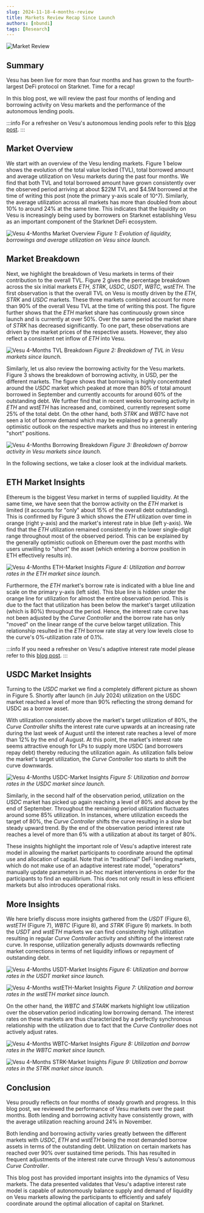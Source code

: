 ```yaml
---
slug: 2024-11-18-4-months-review
title: Markets Review Recap Since Launch
authors: [nbundi]
tags: [Research]
---
```


![Market Review](./Market_review1.png)



## Summary

Vesu has been live for more than four months and has grown to the fourth-largest DeFi protocol on Starknet. 
Time for a recap!

In this blog post, we will review the past four months of lending and borrowing activity on Vesu markets and the performance of the autonomous lending pools.

:::info
For a refresher on Vesu's autonomous lending pools refer to this [blog post](https://docs.vesu.xyz/blog/2024-03-15-vesu-protocol).
:::

## Market Overview

We start with an overview of the Vesu lending markets. 
Figure 1 below shows the evolution of the total value locked (TVL), total borrowed amount and average utilization on Vesu markets during the past four months.
We find that both TVL and total borrowed amount have grown consistently over the observed period arriving at about $22M TVL and $4.5M borrowed at the time of writing this post (note the primary y-axis scale of 10^7).
Similarly, the average utilization across all markets has more than doubled from about 10% to around 24% at the same time. This indicates that the liquidity on Vesu is increasingly being used by borrowers on Starknet establishing Vesu as an important component of the Starknet DeFi ecosystem.

![Vesu 4-Months Market Overview](./2024-07-15_2024-11-17_total.png "Vesu 4-Months Market Overview")
_Figure 1: Evolution of liquidity, borrowings and average utilization on Vesu since launch._


## Market Breakdown

Next, we highlight the breakdown of Vesu markets in terms of their contribution to the overall TVL. Figure 2 gives the percentage breakdown across the six initial markets _ETH_, _STRK_, _USDC_, _USDT_, _WBTC_, _wstETH_. 
The first observation is that the overall TVL on Vesu is mostly driven by the _ETH_, _STRK_ and _USDC_ markets. These three markets combined account for more than 90% of the overall Vesu TVL at the time of writing this post.
The figure further shows that the _ETH_ market share has continuously grown since launch and is currently at over 50%. Over the same period the market share of _STRK_ has decreased significantly. To one part, these observations are driven by the market prices of the respective assets. However, they also reflect a consistent net inflow of _ETH_ into Vesu.

![Vesu 4-Months TVL Breakdown](./2024-07-15_2024-11-17_tvl_breakdown.png "Vesu 4-Months TVL Breakdown")
_Figure 2: Breakdown of TVL in Vesu markets since launch._

Similarly, let us also review the borrowing activity for the Vesu markets. Figure 3 shows the breakdown of borrowing activity, in USD, per the different markets. The figure shows that borrowing is highly concentrated around the _USDC_ market which peaked at more than 80% of total amount borrowed in September and currently accounts for around 60% of the outstanding debt. We further find that in recent weeks borrowing activity in _ETH_ and _wstETH_ has increased and, combined, currently represent some 25% of the total debt. On the other hand, both _STRK_ and _WBTC_ have not seen a lot of borrow demand which may be explained by a generally optimistic outlook on the respective markets and thus no interest in entering "short" positions.

![Vesu 4-Months Borrowing Breakdown](./2024-07-15_2024-11-17_borrowing_breakdown.png "Vesu 4-Months Borrowing Breakdown")
_Figure 3: Breakdown of borrow activity in Vesu markets since launch._

In the following sections, we take a closer look at the individual markets.

## ETH Market Insights

Ethereum is the biggest Vesu market in terms of supplied liquidity. At the same time, we have seen that the borrow activity on the _ETH_ market is limited (it accounts for "only" about 15% of the overall debt outstanding). This is confirmed by Figure 3 which shows the _ETH_ utilization over time in orange (right y-axis) and the market's interest rate in blue (left y-axis). We find that the _ETH_ utilization remained consistently in the lower single-digit range throughout most of the observed period. This can be explained by the generally optimistic outlook on Ethereum over the past months with users unwilling to "short" the asset (which entering a borrow position in ETH effectively results in).

![Vesu 4-Months ETH-Market Insights](./2024-07-15_2024-11-17_ETH.png "Vesu 4-Months ETH-Market Insights")
_Figure 4: Utilization and borrow rates in the ETH market since launch._

Furthermore, the _ETH_ market's borrow rate is indicated with a blue line and scale on the primary y-axis (left side). This blue line is hidden under the orange line for utilization for almost the entire observation period. This is due to the fact that utilization has been below the market's target utilization (which is 80%) throughout the period. Hence, the interest rate curve has not been adjusted by the _Curve Controller_ and the borrow rate has only "moved" on the linear range of the curve below target utilization. This relationship resulted in the _ETH_ borrow rate stay at very low levels close to the curve's 0%-utilization rate of 0.1%.

:::info
If you need a refresher on Vesu's adaptive interest rate model please refer to this [blog post](https://docs.vesu.xyz/blog/2024-04-03-vesu-lending-hooks#adaptive-interest-rates).
:::

## USDC Market Insights

Turning to the _USDC_ market we find a completely different picture as shown in Figure 5. Shortly after launch (in July 2024) utilization on the USDC market reached a level of more than 90% reflecting the strong demand for USDC as a borrow asset.

With utilization consistently above the market's target utilization of 80%, the _Curve Controller_ shifts the interest rate curve upwards at an increasing rate during the last week of August until the interest rate reaches a level of more than 12% by the end of August. At this point, the market's interest rate seems attractive enough for LPs to supply more USDC (and borrowers repay debt) thereby reducing the utilization again. As utilization falls below the market's target utilization, the _Curve Controller_ too starts to shift the curve downwards.

![Vesu 4-Months USDC-Market Insights](./2024-07-15_2024-11-17_USDC.png "Vesu 4-Months USDC-Market Insights")
_Figure 5: Utilization and borrow rates in the USDC market since launch._

Similarly, in the second half of the observation period, utilization on the _USDC_ market has picked up again reaching a level of 80% and above by the end of September. Throughout the remaining period utilization fluctuates around some 85% utilization. In instances, where utilization exceeds the target of 80%, the _Curve Controller_ shifts the curve resulting in a slow but steady upward trend. By the end of the observation period interest rate reaches a level of more than 6% with a utilization at about its target of 80%.

These insights highlight the important role of Vesu's adaptive interest rate model in allowing the market participants to coordinate around the optimal use and allocation of capital. Note that in "traditional" DeFi lending markets, which do not make use of an adaptive interest rate model, "operators" manually update parameters in ad-hoc market interventions in order for the participants to find an equilibrium. This does not only result in less efficient markets but also introduces operational risks.


## More Insights

We here briefly discuss more insights gathered from the _USDT_ (Figure 6), _wstETH_ (Figure 7), _WBTC_ (Figure 8), and _STRK_ (Figure 9) markets. In both the _USDT_ and _wstETH_ markets we can find consistenlty high utilization resulting in regular _Curve Controller_ activity and shifting of the interest rate curve. In response, utilization generally adjusts downwards reflecting market corrections in terms of net liquidity inflows or repayment of outstanding debt.

![Vesu 4-Months USDT-Market Insights](./2024-07-15_2024-11-17_USDT.png "Vesu 4-Months USDT-Market Insights")
_Figure 6: Utilization and borrow rates in the USDT market since launch._

![Vesu 4-Months wstETH-Market Insights](./2024-07-15_2024-11-17_wstETH.png "Vesu 4-Months wstETH-Market Insights")
_Figure 7: Utilization and borrow rates in the wstETH market since launch._

On the other hand, the _WBTC_ and _STARK_ markets highlight low utilization over the observation period indicating low borrowing demand. The interest rates on these markets are thus characterized by a perfectly synchronous relationship with the utilization due to fact that the _Curve Controller_ does not actively adjust rates.

![Vesu 4-Months WBTC-Market Insights](./2024-07-15_2024-11-17_WBTC.png "Vesu 4-Months WBTC-Market Insights")
_Figure 8: Utilization and borrow rates in the WBTC market since launch._

![Vesu 4-Months STRK-Market Insights](./2024-07-15_2024-11-17_STRK.png "Vesu 4-Months STRK-Market Insights")
_Figure 9: Utilization and borrow rates in the STRK market since launch._


## Conclusion

Vesu proudly reflects on four months of steady growth and progress. In this blog post, we reviewed the performance of Vesu markets over the past months. Both lending and borrowing activity have consistently grown, with the average utilization reaching around 24% in November.

Both lending and borrowing activity varies greatly between the different markets with _USDC_, _ETH_ and _wstETH_ being the most demanded borrow assets in terms of the outstanding debt. Utilization on certain markets has reached over 90% over sustained time periods. This has resulted in frequent adjustments of the interest rate curve through Vesu's autonomous _Curve Controller_.

This blog post has provided important insights into the dynamics of Vesu markets. The data presented validates that Vesu's adaptive interest rate model is capable of autonomously balance supply and demand of liquidity on Vesu markets allowing the participants to efficiently and safely coordinate around the optimal allocation of capital on Starknet.
